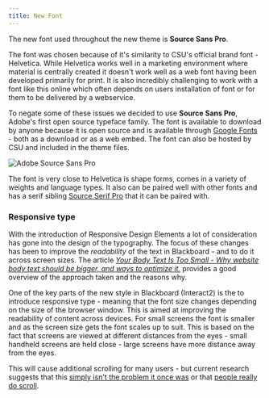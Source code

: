 ```yaml
---
title: New Font
---
```


The new font used throughout the new theme is **Source Sans Pro**.

The font was chosen because of it's similarity to CSU's official brand font - Helvetica. While Helvetica works well in a marketing environment where material is centrally created it doesn't work well as a web font having been developed primarily for print. It is also incredibly challenging to work with a font like this online which often depends on users installation of font or for them to be delivered by a webservice.

To negate some of these issues we decided to use **Source Sans Pro**, Adobe's first open source typeface family. The font is available to download by anyone because it is open source and is available through [Google Fonts](https://fonts.google.com/specimen/Source+Sans+Pro) - both as a download or as a web embed. The font can also be hosted by CSU and included in the theme files.

![Adobe Source Sans Pro](../images/Type.png)

The font is very close to Helvetica is shape forms, comes in a variety of weights and language types. It also can be paired well with other fonts and has a serif sibling [Source Serif Pro](https://fonts.google.com/specimen/Source+Serif+Pro) that it can be paired with.

### Responsive type

With the introduction of Responsive Design Elements a lot of consideration has gone into the design of the typography. The focus of these changes has been to improve the *readability* of the text in Blackboard - and to do it across screen sizes. The article *[Your Body Text Is Too Small - Why website body text should be bigger, and ways to optimize it.](https://medium.com/@xtianmiller/your-body-text-is-too-small-5e02d36dc902)* provides a good overview of the approach taken and the reasons why.

One of the key parts of the new style in Blackboard (Interact2) is the to introduce responsive type - meaning that the font size changes depending on the size of the browser window. This is aimed at improving the readability of content across devices. For small screens the font is smaller and as the screen size gets  the font scales up to suit. This is based on the fact that screens are viewed at different distances from the eyes - small handheld screens are held close - large screens have more distance away from the eyes.

This will cause additional scrolling for many users - but current research suggests that this [simply isn't the problem it once was](https://uxplanet.org/best-practices-for-long-scrolling-256ffbd7aa12) or that [people really do scroll](http://uxmyths.com/post/654047943/myth-people-dont-scroll).
